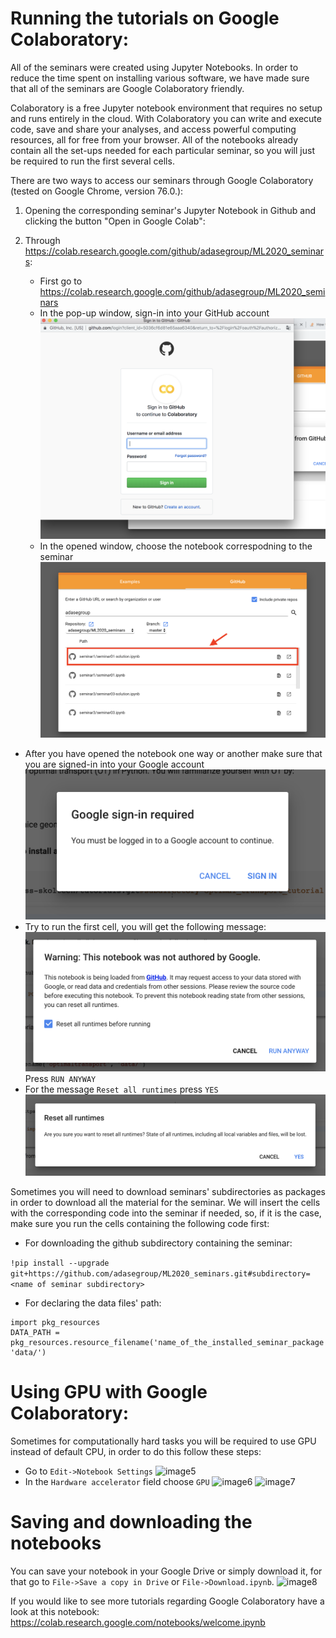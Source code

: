 # Running the tutorials on Google Colaboratory:
All of the seminars were created using Jupyter Notebooks. In order to reduce the time spent on installing various software, we have made sure that all of the seminars are Google Colaboratory friendly. 

Colaboratory is a free Jupyter notebook environment that requires no setup and runs entirely in the cloud. With Colaboratory you can write and execute code, save and share your analyses, and access powerful computing resources, all for free from your browser. All of the notebooks already contain all the set-ups needed for each particular seminar, so you will just be required to run the first several cells.

There are two ways to access our seminars through Google Colaboratory (tested on Google Chrome, version 76.0.):
1. Opening the corresponding seminar's Jupyter Notebook in Github and clicking the button "Open in Google Colab":
2. Through https://colab.research.google.com/github/adasegroup/ML2020_seminars: 
  
   * First go to https://colab.research.google.com/github/adasegroup/ML2020_seminars
   * In the pop-up window, sign-in into your GitHub account 
     ![image0](/img/img0.png)
   * In the opened window, choose the notebook correspodning to the seminar
  ![image1](/img/img1.png)


* After you have opened the notebook one way or another make sure that you are signed-in into your Google account
![image2](/img/img2.png)
* Try to run the first cell, you will get the following message:
![image3](/img/img3.png)
Press ```RUN ANYWAY```
* For the message ```Reset all runtimes``` press ```YES```
![image4](/img/img4.png)

Sometimes you will need to download seminars' subdirectories as packages in order to download all the material for the seminar. We will insert the cells with the corresponding code into the seminar if needed, so, if it is the case, make sure you run the cells containing the following code first:
* For downloading the github subdirectory containing the seminar:

```!pip install --upgrade git+https://github.com/adasegroup/ML2020_seminars.git#subdirectory=<name of seminar subdirectory>```

* For declaring the data files' path: 
```
import pkg_resources
DATA_PATH = pkg_resources.resource_filename('name_of_the_installed_seminar_package', 'data/')
```
# Using GPU with Google Colaboratory:
Sometimes for computationally hard tasks you will be required to use GPU instead of default CPU, in order to do this follow these steps:
* Go to ```Edit->Notebook Settings```
![image5](/img/img5.png)
* In the ```Hardware accelerator``` field choose ```GPU```
![image6](/img/img6.png)
![image7](/img/img7.png)

# Saving and downloading the notebooks
You can save your notebook in your Google Drive or simply download it, for that go to ```File->Save a copy in Drive``` or ```File->Download.ipynb```.
![image8](/img/img8.png)



If you would like to see more tutorials regarding Google Colaboratory have a look at this notebook: https://colab.research.google.com/notebooks/welcome.ipynb
